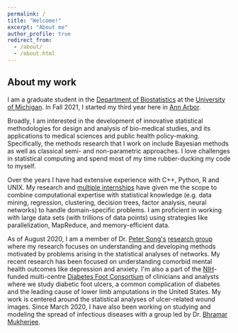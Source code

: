 ```yaml
---
permalink: /
title: "Welcome!"
excerpt: "About me"
author_profile: true
redirect_from: 
  - /about/
  - /about.html
---
```


## About my work
I am a graduate student in the [Department of Biostatistics](https://www.linkedin.com/in/soumik-purkayastha-a74989205/) at the [University of Michigan](www.umich.edu). In Fall 2021, I started my third year here in [Ann Arbor](https://www.annarbor.org). 

Broadly, I am interested in the development of innovative statistical methodologies for design and analysis of bio-medical studies, and its applications to medical sciences and public health policy-making. Specifically, the methods research that I work on include Bayesian methods as well as classical semi- and non-parametric approaches. I love challenges in statistical computing and spend most of my time rubber-ducking my code to myself. 

Over the years I have had extensive experience with C++, Python, R and UNIX. My research and [multiple internships](https://soumikp.github.io/cv/) have given me the scope to combine computational expertise with statistical knowledge (e.g. data mining, regression, clustering, decision trees, factor analysis, neural networks) to handle domain-specific problems. I am proficient in working with large data sets (with trillions of data points) using strategies like parallelization, MapReduce, and memory-efficient data.  

As of August 2020, I am a member of Dr. [Peter Song's](https://sph.umich.edu/faculty-profiles/song-peter.html) [research group](http://websites.umich.edu/~songlab/) where my research focuses on understanding and developing methods motivated by problems arising in the statistical analyses of networks. My recent research has been focused on understanding comorbid mental health outcomes like depression and anxiety. I'm also a part of the [NIH](https://www.nih.gov)-funded multi-centre [Diabetes Foot Consortium](http://diabeticfootconsortium.org) of clinicians and analysts where we study diabetic foot ulcers, a common complication of diabetes and the leading cause of lower limb amputations in the United States. My work is centered around the statistical analyses of ulcer-related wound images. Since March 2020, I have also been working on studying and modeling the spread of infectious diseases with a group led by Dr. [Bhramar Mukherjee](https://sph.umich.edu/faculty-profiles/mukherjee-bhramar.html). 







